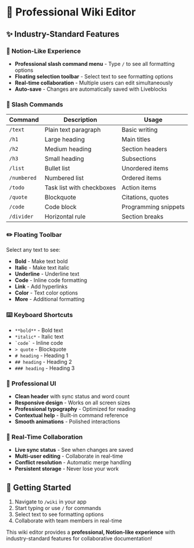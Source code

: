 # 🚀 Professional Wiki Editor

## ✨ **Industry-Standard Features**

### **🎯 Notion-Like Experience**
- **Professional slash command menu** - Type `/` to see all formatting options
- **Floating selection toolbar** - Select text to see formatting options
- **Real-time collaboration** - Multiple users can edit simultaneously
- **Auto-save** - Changes are automatically saved with Liveblocks

### **📝 Slash Commands**
| Command | Description | Usage |
|---------|-------------|-------|
| `/text` | Plain text paragraph | Basic writing |
| `/h1` | Large heading | Main titles |
| `/h2` | Medium heading | Section headers |
| `/h3` | Small heading | Subsections |
| `/list` | Bullet list | Unordered items |
| `/numbered` | Numbered list | Ordered items |
| `/todo` | Task list with checkboxes | Action items |
| `/quote` | Blockquote | Citations, quotes |
| `/code` | Code block | Programming snippets |
| `/divider` | Horizontal rule | Section breaks |

### **✏️ Floating Toolbar**
Select any text to see:
- **Bold** - Make text bold
- **Italic** - Make text italic  
- **Underline** - Underline text
- **Code** - Inline code formatting
- **Link** - Add hyperlinks
- **Color** - Text color options
- **More** - Additional formatting

### **⌨️ Keyboard Shortcuts**
- `**bold**` - Bold text
- `*italic*` - Italic text
- `` `code` `` - Inline code
- `> quote` - Blockquote
- `# heading` - Heading 1
- `## heading` - Heading 2
- `### heading` - Heading 3

### **🎨 Professional UI**
- **Clean header** with sync status and word count
- **Responsive design** - Works on all screen sizes
- **Professional typography** - Optimized for reading
- **Contextual help** - Built-in command reference
- **Smooth animations** - Polished interactions

### **🔄 Real-Time Collaboration**
- **Live sync status** - See when changes are saved
- **Multi-user editing** - Collaborate in real-time
- **Conflict resolution** - Automatic merge handling
- **Persistent storage** - Never lose your work

## 🚀 **Getting Started**

1. Navigate to `/wiki` in your app
2. Start typing or use `/` for commands
3. Select text to see formatting options
4. Collaborate with team members in real-time

This wiki editor provides a **professional, Notion-like experience** with industry-standard features for collaborative documentation! 